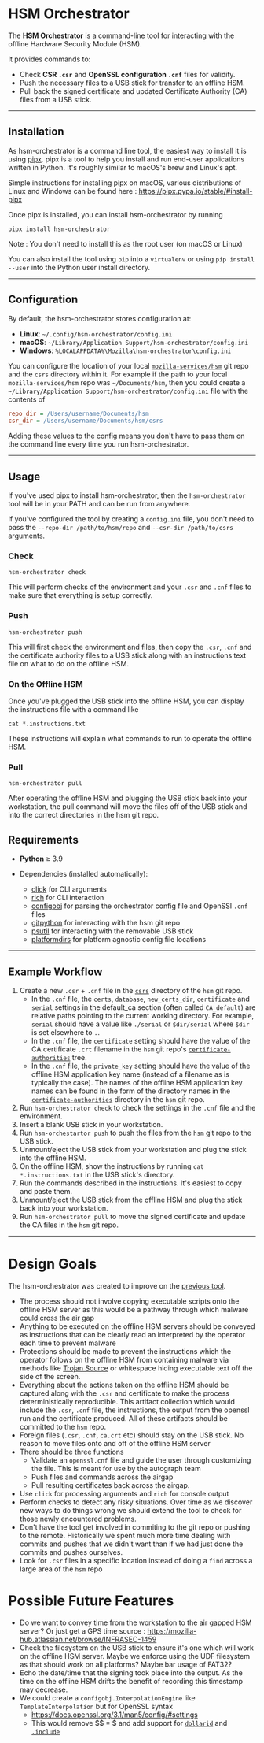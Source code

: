 # HSM Orchestrator

The **HSM Orchestrator** is a command-line tool for interacting with the offline Hardware Security Module (HSM).

It provides commands to:

* Check **CSR `.csr`** and **OpenSSL configuration `.cnf`** files for validity.
* Push the necessary files to a USB stick for transfer to an offline HSM.
* Pull back the signed certificate and updated Certificate Authority (CA) files from a USB stick.

---

## Installation

As hsm-orchestrator is a command line tool, the easiest way to install it is using [pipx](https://pipx.pypa.io/stable/).
pipx is a tool to help you install and run end-user applications written in Python. It's roughly similar to macOS's
brew and Linux's apt.

Simple instructions for installing pipx on macOS, various distributions of Linux and Windows can be found here :
https://pipx.pypa.io/stable/#install-pipx

Once pipx is installed, you can install hsm-orchestrator by running

`pipx install hsm-orchestrator`

Note : You don't need to install this as the root user (on macOS or Linux)

You can also install the tool using `pip` into a `virtualenv` or using `pip install --user` into the Python user
install directory.

---

## Configuration

By default, the hsm-orchestrator stores configuration at:

* **Linux**: `~/.config/hsm-orchestrator/config.ini`
* **macOS**: `~/Library/Application Support/hsm-orchestrator/config.ini`
* **Windows**: `%LOCALAPPDATA%\Mozilla\hsm-orchestrator\config.ini`

You can configure the location of your local [`mozilla-services/hsm`](https://github.com/mozilla-services/hsm) git repo
and the `csrs` directory within it. For example if the path to your local `mozilla-services/hsm` repo was
`~/Documents/hsm`, then you could create a `~/Library/Application Support/hsm-orchestrator/config.ini` file with the
contents of

```ini
repo_dir = /Users/username/Documents/hsm
csr_dir = /Users/username/Documents/hsm/csrs
```

Adding these values to the config means you don't have to pass them on the command line every time you run
hsm-orchestrator.

---

## Usage

If you've used pipx to install hsm-orchestrator, then the `hsm-orchestrator` tool will be in your PATH and can be
run from anywhere.

If you've configured the tool by creating a `config.ini` file, you don't need to pass the `--repo-dir /path/to/hsm/repo`
and `--csr-dir /path/to/csrs` arguments.

### Check

`hsm-orchestrator check`

This will perform checks of the environment and your `.csr` and `.cnf` files to make sure that everything is setup
correctly.

### Push

`hsm-orchestrator push`

This will first check the environment and files, then copy the `.csr`, `.cnf` and the certificate authority files to a
USB stick along with an instructions text file on what to do on the offline HSM.

### On the Offline HSM

Once you've plugged the USB stick into the offline HSM, you can display the instructions file with a command like

`cat *.instructions.txt`

These instructions will explain what commands to run to operate the offline HSM.

### Pull

`hsm-orchestrator pull`

After operating the offline HSM and plugging the USB stick back into your workstation, the pull command will move the
files off of the USB stick and into the correct directories in the hsm git repo.

## Requirements

* **Python** ≥ 3.9
* Dependencies (installed automatically):

    * [click](https://click.palletsprojects.com/) for CLI arguments
    * [rich](https://rich.readthedocs.io/) for CLI interaction
    * [configobj](https://configobj.readthedocs.io/) for parsing the orchestrator config file and OpenSSl `.cnf` files
    * [gitpython](https://gitpython.readthedocs.io/) for interacting with the hsm git repo
    * [psutil](https://psutil.readthedocs.io/) for interacting with the removable USB stick
    * [platformdirs](https://platformdirs.readthedocs.io/) for platform agnostic config file locations

---

## Example Workflow

1. Create a new `.csr` + `.cnf` file in the [`csrs`](https://github.com/mozilla-services/hsm/tree/main/csrs) directory
   of the `hsm` git repo.
    * In the `.cnf` file, the `certs`, `database`, `new_certs_dir`, `certificate` and `serial` settings in the default_ca
      section (often called `CA_default`) are relative paths pointing to the current working directory. For example,
      `serial` should have a value like `./serial` or `$dir/serial` where `$dir` is set elsewhere to `.`.
    * In the `.cnf` file, the `certificate` setting should have the value of the CA certificate `.crt` filename in the
      `hsm` git repo's [`certificate-authorities`](https://github.com/mozilla-services/hsm/tree/main/certificate-authorities)
      tree.
    * In the `.cnf` file, the `private_key` setting should have the value of the offline HSM application key name
      (instead of a filename as is typically the case). The names of the offline HSM application key names can be found
      in the form of the directory names in the
      [`certificate-authorities`](https://github.com/mozilla-services/hsm/tree/main/certificate-authorities) directory
      in the `hsm` git repo.
2. Run `hsm-orchestrator check` to check the settings in the `.cnf` file and the environment.
3. Insert a blank USB stick in your workstation.
4. Run `hsm-orchestartor push` to push the files from the `hsm` git repo to the USB stick.
5. Unmount/eject the USB stick from your workstation and plug the stick into the offline HSM.
6. On the offline HSM, show the instructions by running `cat *.instructions.txt` in the USB stick's directory.
7. Run the commands described in the instructions. It's easiest to copy and paste them.
8. Unmount/eject the USB stick from the offline HSM and plug the stick back into your workstation.
9. Run `hsm-orchestrator pull` to move the signed certificate and update the CA files in the `hsm` git repo.

---

# Design Goals

The hsm-orchestrator was created to improve on the
[previous tool](https://github.com/mozilla-services/hsm/blob/72bf80c5812c9aa07c2a633872e014de0c86ac20/hsm).

* The process should not involve copying executable scripts onto the offline HSM server
  as this would be a pathway through which malware could cross the air gap
* Anything to be executed on the offline HSM servers should be conveyed as instructions
  that can be clearly read an interpreted by the operator each time to prevent malware
* Protections should be made to prevent the instructions which the operator follows on the
  offline HSM from containing malware via methods like [Trojan Source](https://en.wikipedia.org/wiki/Trojan_Source)
  or whitespace hiding executable text off the side of the screen.
* Everything about the actions taken on the offline HSM should be captured along with the
  `.csr` and certificate to make the process deterministically reproducible. This artifact collection
  which would include the `.csr`, `.cnf` file, the instructions, the output from the openssl run
  and the certificate produced. All of these artifacts should be committed to the `hsm` repo.
* Foreign files (`.csr`, `.cnf`, `ca.crt` etc) should stay on the USB stick. No reason to move files onto
  and off of the offline HSM server
* There should be three functions
    * Validate an `openssl.cnf` file and guide the user through customizing the file.
      This is meant for use by the autograph team
    * Push files and commands across the airgap
    * Pull resulting certificates back across
      the airgap.
* Use `click` for processing arguments and `rich` for console output
* Perform checks to detect any risky situations. Over time as we discover new ways to do things wrong
  we should extend the tool to check for those newly encountered problems.
* Don't have the tool get involved in commiting to the git repo or pushing to the remote. Historically
  we spent much more time dealing with commits and pushes that we didn't want than if we had
  just done the commits and pushes ourselves.
* Look for `.csr` files in a specific location instead of doing a `find` across a large area of the `hsm`
  repo

# Possible Future Features

* Do we want to convey time from the workstation to the air gapped HSM server? Or just get
  a GPS time source : https://mozilla-hub.atlassian.net/browse/INFRASEC-1459
* Check the filesystem on the USB stick to ensure it's one which will work on the offline HSM server.
  Maybe we enforce using the UDF filesystem as that should work on all platforms? Maybe bar usage of FAT32?
* Echo the date/time that the signing took place into the output. As the time on the offline HSM drifts
  the benefit of recording this timestamp may decrease.
* We could create a `configobj.InterpolationEngine` like `TemplateInterpolation` but for OpenSSL syntax
    * https://docs.openssl.org/3.1/man5/config/#settings
    * This would remove $$ = $ and add support for [`dollarid`](https://docs.openssl.org/3.1/man5/config/#directives)
      and [`.include`](https://docs.openssl.org/3.1/man5/config/#directives)
